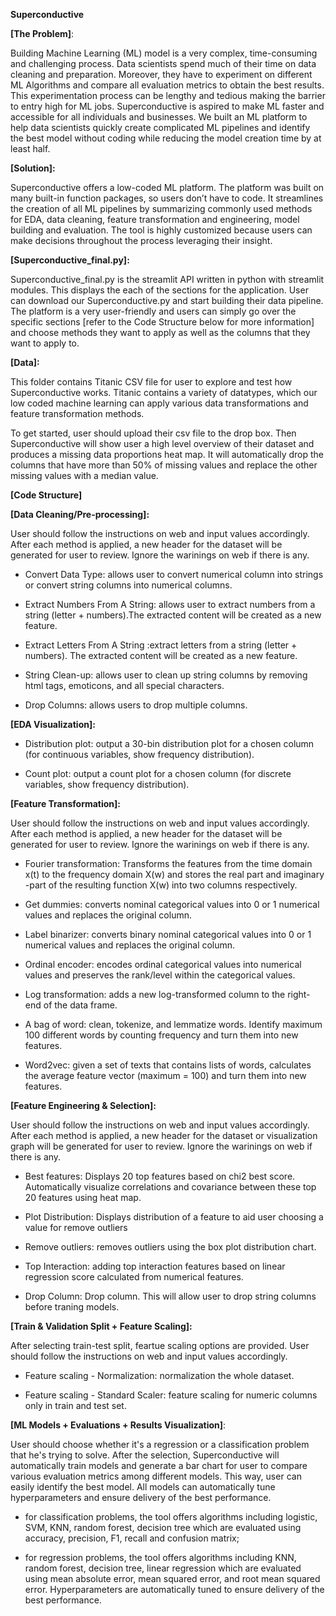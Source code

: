 **Superconductive**

**[The Problem]**:

Building Machine Learning (ML) model is a very complex, time-consuming and challenging process. Data scientists spend much of their time on data cleaning and preparation. Moreover, they have to experiment on different ML Algorithms and compare all evaluation metrics to obtain the best results. This experimentation process can be lengthy and tedious making the barrier to entry high for ML jobs. Superconductive is aspired to make ML faster and accessible for all individuals and businesses. We built an ML platform to help data scientists quickly create complicated ML pipelines and identify the best model without coding while reducing the model creation time by at least half.  

**[Solution]:**

Superconductive offers a low-coded ML platform. The platform was built on many built-in function packages, so users don’t have to code. It streamlines the creation of all ML pipelines by summarizing commonly used methods for EDA, data cleaning, feature transformation and engineering, model building and evaluation. The tool is highly customized because users can make decisions throughout the process leveraging their insight. 

**[Superconductive_final.py]:**

Superconductive_final.py is the streamlit API written in python with streamlit modules. This displays the each of the sections for the application. User can download our Superconductive.py and start building their data pipeline. The platform is a very user-friendly and users can simply go over the specific sections [refer to the Code Structure below for more information] and choose methods they want to apply as well as the columns that they want to apply to. 

**[Data]:**

This folder contains Titanic CSV file for user to explore and test how Superconductive works. Titanic contains a variety of datatypes, which our low coded machine learning can apply various data transformations and feature transformation methods.

To get started, user should upload their csv file to the drop box. Then Superconductive will show user a high level overview of their dataset and produces a missing data proportions heat map. It will automatically drop the columns that have more than 50% of missing values and replace the other missing values with a median value. 


**[Code Structure]**

**[Data Cleaning/Pre-processing]:**

User should follow the instructions on web and input values accordingly. After each method is applied, a new header for the dataset will be generated for user to review. Ignore the warinings on web if there is any.  

- Convert Data Type: allows user to convert numerical column into strings or convert string columns into numerical columns.

- Extract Numbers From A String: allows user to extract numbers from a string (letter + numbers).The extracted content will be created as a new feature. 

- Extract Letters From A String :extract letters from a string (letter + numbers). The extracted content will be created as a new feature. 

- String Clean-up: allows user to clean up string columns by removing html tags, emoticons, and all special characters. 

- Drop Columns: allows users to drop multiple columns. 


**[EDA Visualization]:** 

- Distribution plot: output a 30-bin distribution plot for a chosen column (for continuous variables, show frequency distribution).

- Count plot: output a count plot for a chosen column (for discrete variables, show frequency distribution).


**[Feature Transformation]:**

User should follow the instructions on web and input values accordingly. After each method is applied, a new header for the dataset will be generated for user to review. Ignore the warinings on web if there is any.  

- Fourier transformation: Transforms the features from the time domain x(t) to the frequency domain X(w) and stores the real part and imaginary -part of the resulting function X(w) into two columns respectively. 

- Get dummies: converts nominal categorical values into 0 or 1 numerical values and replaces the original column. 
 
- Label binarizer: converts binary nominal categorical values into 0 or 1 numerical values and replaces the original column.

- Ordinal encoder: encodes ordinal categorical values into numerical values and preserves the rank/level within the categorical values.

- Log transformation: adds a new log-transformed column to the right-end of the data frame.

- A bag of word: clean, tokenize, and lemmatize words. Identify maximum 100 different words by counting frequency and turn them into new features.  

- Word2vec: given a set of texts that contains lists of words, calculates the average feature vector (maximum = 100) and turn them into new features. 


**[Feature Engineering & Selection]:**

User should follow the instructions on web and input values accordingly. After each method is applied, a new header for the dataset or visualization graph will be generated for user to review. Ignore the warinings on web if there is any.  

- Best features:  Displays 20 top features based on chi2 best score. Automatically visualize correlations and covariance between these top 20 features using heat map.

- Plot Distribution: Displays distribution of a feature to aid user choosing a value for remove outliers

- Remove outliers: removes outliers using the box plot distribution chart.

- Top Interaction: adding top interaction features based on linear regression score calculated from numerical features.

- Drop Column: Drop column. This will allow user to drop string columns before traning models. 


**[Train & Validation Split + Feature Scaling]:** 

After selecting train-test split, feartue scaling options are provided. User should follow the instructions on web and input values accordingly.

- Feature scaling - Normalization: normalization the whole dataset.

- Feature scaling - Standard Scaler: feature scaling for numeric columns only in train and test set.


**[ML Models + Evaluations + Results Visualization]**:  

User should choose whether it's a regression or a classification problem that he's trying to solve. After the selection, Superconductive will automatically train models and generate a bar chart for user to compare various evaluation metrics among different models. This way, user can easily identify the best model. All models can automatically tune hyperparameters and ensure delivery of the best performance. 

- for classification problems, the tool offers algorithms including logistic, SVM, KNN, random forest, decision tree which are evaluated using accuracy, precision, F1, recall and confusion matrix; 

- for regression problems, the tool offers algorithms including KNN, random forest, decision tree, linear regression which are evaluated using mean absolute error, mean squared error, and root mean squared error. Hyperparameters are automatically tuned to ensure delivery of the best performance.
